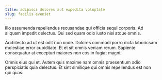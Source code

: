 ```yaml
---
title: adipisci dolores aut expedita voluptate
slug: facilis eveniet
---
```


Illo assumenda repellendus recusandae qui officia sequi corporis. Ad aliquam impedit delectus. Qui sed quam odio iusto nisi atque omnis.

Architecto ad ut est odit non unde. Dolores commodi porro dicta laboriosam molestiae error cupiditate. Et et sit omnis veniam rerum. Sapiente consequatur at excepturi maiores non eos in fugiat magni.

Omnis eius qui et. Autem quis maxime nam omnis praesentium odio perspiciatis quia delectus. Et sint similique qui omnis repellendus est non qui quas.
